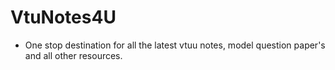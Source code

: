 # VtuNotes4U

* One stop destination for all the latest vtuu notes, model question paper's and all other resources. 
